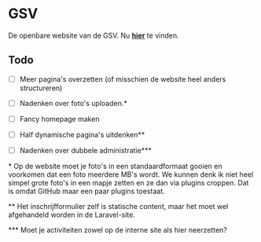 # GSV

De openbare website van de GSV. Nu [**hier**](https://haampie.github.io/gsv/) te vinden.

## Todo

- [ ] Meer pagina's overzetten (of misschien de website heel anders structureren)
- [ ] Nadenken over foto's uploaden.*
- [ ] Fancy homepage maken
- [ ] Half dynamische pagina's uitdenken**
- [ ] Nadenken over dubbele administratie***


\* Op de website moet je foto's in een standaardformaat gooien en voorkomen dat een foto meerdere MB's wordt. We kunnen denk ik niet heel simpel grote foto's in een mapje zetten en ze dan via plugins croppen. Dat is omdat GitHub maar een paar plugins toestaat.

\*\* Het inschrijfformulier zelf is statische content, maar het moet wel afgehandeld worden in de Laravel-site. 

\*\*\* Moet je activiteiten zowel op de interne site als hier neerzetten?